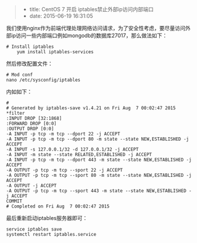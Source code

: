 > * title: CentOS 7 开启 iptables禁止外部ip访问内部端口
> * date: 2015-06-19 16:31:05

我们使用nginx作为前端代理处理网络访问请求，为了安全性考虑，要尽量访问外部ip访问一些内部端口例如mongodb的数据库27017，那么做法如下：

	# Install iptables
		yum install iptables-services
	

然后修改配置文件：

	# Mod conf
	nano /etc/sysconfig/iptables

内如如下：

	#
	# Generated by iptables-save v1.4.21 on Fri Aug  7 00:02:47 2015
	*filter
	:INPUT DROP [32:1868]
	:FORWARD DROP [0:0]
	:OUTPUT DROP [0:0]
	-A INPUT -p tcp -m tcp --dport 22 -j ACCEPT
	-A INPUT -p tcp -m tcp --dport 80 -m state --state NEW,ESTABLISHED -j ACCEPT
	-A INPUT -s 127.0.0.1/32 -d 127.0.0.1/32 -j ACCEPT
	-A INPUT -m state --state RELATED,ESTABLISHED -j ACCEPT
	-A INPUT -p tcp -m tcp --dport 443 -m state --state NEW,ESTABLISHED -j ACCEPT
	-A OUTPUT -p tcp -m tcp --sport 22 -j ACCEPT
	-A OUTPUT -p tcp -m tcp --sport 80 -m state --state NEW,ESTABLISHED -j ACCEPT
	-A OUTPUT -j ACCEPT
	-A OUTPUT -p tcp -m tcp --sport 443 -m state --state NEW,ESTABLISHED -j ACCEPT
	COMMIT
	# Completed on Fri Aug  7 00:02:47 2015
	
最后重新启动iptables服务器即可：

	service iptables save
	systemctl restart iptables.service
